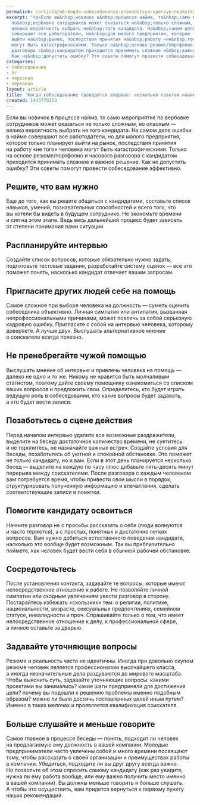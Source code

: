 ```yaml
---
permalink: /article/u6-kogda-sobesedovanie-provoditsya-vpervye-neskolko-sovetov-nanimatelyam
excerpt: "<p>Если вы&nbsp;новичок в&nbsp;процессе найма, то&nbsp;само мероприятие
  по&nbsp;вербовке сотрудников может оказаться не&nbsp;только сложным, но&nbsp;опасным&nbsp;—
  велика вероятность выбрать не&nbsp;того кандидата. На&nbsp;самом деле ошибки в&nbsp;найме
  совершают все работодатели, но&nbsp;для малого предприятия, которое только планирует
  выйти на&nbsp;рынок, последствия принятия на&nbsp;работу «не&nbsp;того» человека
  могут быть катастрофическими. Только на&nbsp;основе резюме/портфолио и&nbsp;часового
  разговора с&nbsp;кандидатом приходится принимать сложное и&nbsp;важное решение.
  Как не&nbsp;допустить ошибку? Эти советы помогут провести собеседование эффективно.</p>"
categories:
- собеседование
- hr
- персонал
- персонал
layout: article
title: 'Когда собеседование проводится впервые: несколько советов нанимателям'
created: 1443770253
---
```

Если вы новичок в процессе найма, то само мероприятие по вербовке сотрудников может оказаться не только сложным, но опасным — велика вероятность выбрать не того кандидата. На самом деле ошибки в найме совершают все работодатели, но для малого предприятия, которое только планирует выйти на рынок, последствия принятия на работу «не того» человека могут быть катастрофическими. Только на основе резюме/портфолио и часового разговора с кандидатом приходится принимать сложное и важное решение. Как не допустить ошибку? Эти советы помогут провести собеседование эффективно.

## Решите, что вам нужно ##

Еще до того, как вы решите общаться с кандидатами, составьте список навыков, умений, познавательных способностей и всего того, что вы хотели бы видеть в будущем сотруднике. Не экономьте времени и сил на этом этапе. Ведь весь дальнейший процесс будет зависеть от степени понимания вами ситуации.

## Распланируйте интервью ##

Создайте список вопросов, которые обязательно нужно задать, подготовьте тестовые задания, разработайте систему оценок — все это поможет понять, насколько кандидат отвечает вашим запросам.

## Пригласите других людей себе на помощь ##

Самое сложное при выборе человека на должность — суметь оценить собеседника объективно. Личная симпатия или антипатия, вызванная непрофессиональными причинами, может повлечь за собой серьезную кадровую ошибку. Пригласите с собой на интервью человека, которому доверяете. А лучше двух. Выслушать альтернативное мнение о соискателе всегда полезно.

## Не пренебрегайте чужой помощью ##

Выслушать мнение об интервью и привлечь человека на помощь — далеко не одно и то же. Никому не нравится быть молчаливым статистом, поэтому дайте своему помощнику ознакомиться со списком ваших вопросов и предложить свои. Определитесь, кто будет играть ведущую роль в собеседовании, кто какие вопросы будет задавать, а кто будет вести записи.

## Позаботьтесь о сцене действия ##

Перед началом интервью удалите все возможные раздражители, выделите на беседу достаточное количество времени, не суетитесь и не торопитесь, не назначайте важных встреч. Создайте условия для беседы, позаботьтесь об уютной и спокойной обстановке. Это поможет не только кандидату, но и вам. Если в этот день планируется несколько бесед — выделите на каждую по часу плюс добавьте пять-десять минут перерыва между соискателями. После разговора с каждым человеком вам потребуется время, чтобы привести свои мысли в порядок, структурировать полученную информацию и впечатления, сделать соответствующие записи и пометки.

## Помогите кандидату освоиться ##

Начните разговор не с просьбы рассказать о себе (люди волнуются и часто теряются), а с простых, понятных и достаточно легких вопросов. Вам нужно добиться естественного поведения кандидата, насколько это вообще будет возможным. Так вы приблизительно поймете, как человек будет вести себя в обычной рабочей обстановке.

## Сосредоточьтесь ##

После установления контакта, задавайте те вопросы, которые имеют непосредственное отношение к работе. Не позволяйте личной симпатии или сходным увлечениям увести разговор в сторону. Постарайтесь избежать «скользких» тем: о религии, политике, национальности, возрасте, сексуальных предпочтениях, семейном статусе, инвалидности и проч. Спрашивайте только о том, что имеет непосредственное отношение к делу, к профессиональной сфере, а личное оставьте за дверью.

## Задавайте уточняющие вопросы ##

Резюме и реальность часто не идентичны. Иногда при довольно скупом резюме человек является профессионалом высочайшего класса, а иногда незначительные дела раздуваются до мирового масштаба. Чтобы выяснить суть, задавайте уточняющие вопросы: какими проектами вы занимались? какие шаги предприняли для достижения цели? почему вы подошли к решению проблемы именно подобным образом? можно ли было достичь поставленных целей иным путем? Именно в таких мелочах и проявляется квалификация соискателя.

## Больше слушайте и меньше говорите ##

Самое главное в процессе беседы — понять, подходит ли человек на предлагаемую ему должность в вашей компании. Молодые предприниматели часто увлечены собой и много времени посвящают тому, чтобы рассказать о своей организации и преимуществах работы в компании. Убедиться, подходите ли вы друг другу всегда важно. Но позвольте об этом спросить самому кандидату (как раз увидите, нужна ли ему работа вообще, или ему важно получить место именно в вашей компании). Вы должны меньше говорить и больше слушать. А чтобы это осуществить, вам придется вернуться к первому пункту наших рекомендаций.
